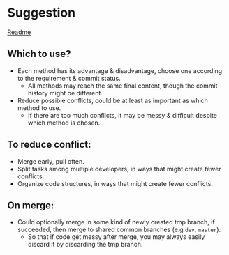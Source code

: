 # Suggestion

[Readme](../README.md)

## Which to use?
- Each method has its advantage & disadvantage, choose one according to the requirement & commit status.
  - All methods may reach the same final content, though the commit history might be different.
- Reduce possible conflicts, could be at least as important as which method to use.
  - If there are too much conflicts, it may be messy & difficult despite which method is chosen.

## To reduce conflict:
- Merge early, pull often.
- Split tasks among multiple developers, in ways that might create fewer conflicts.
- Organize code structures, in ways that might create fewer conflicts.

## On merge:
- Could optionally merge in some kind of newly created tmp branch, if succeeded, then merge to shared common branches (e.g `dev`, `master`).
  - So that if code get messy after merge, you may always easily discard it by discarding the tmp branch.

